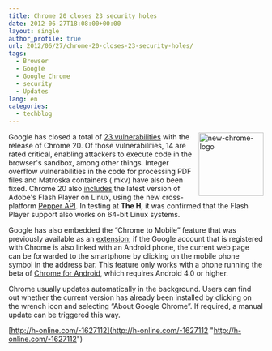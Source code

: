 ```yaml
---
title: Chrome 20 closes 23 security holes
date: 2012-06-27T18:08:00+00:00
layout: single
author_profile: true
url: 2012/06/27/chrome-20-closes-23-security-holes/
tags:
  - Browser
  - Google
  - Google Chrome
  - security
  - Updates
lang: en
categories: 
  - techblog
---
```

<a href="http://lh3.ggpht.com/-5tLk-1Q69IY/T-tFBEJLVMI/AAAAAAAAGYw/qorAPNz8kiM/s1600-h/new-chrome-logo%25255B2%25255D.png" target="_blank"><img title="new-chrome-logo" border="0" alt="new-chrome-logo" align="right" src="http://lh6.ggpht.com/-Xgvi12eO5rY/T-tFG3FLfuI/AAAAAAAAGY4/o_PyS513zxc/new-chrome-logo_thumb.png?imgmax=800" width="128" height="125" /></a>Google has closed a total of [23 vulnerabilities](http://googlechromereleases.blogspot.com/2012/06/stable-channel-update_26.html) with the release of Chrome 20. Of those vulnerabilities, 14 are rated critical, enabling attackers to execute code in the browser's sandbox, among other things. Integer overflow vulnerabilities in the code for processing PDF files and Matroska containers (.mkv) have also been fixed. Chrome 20 also [includes](http://support.google.com/chrome/bin/answer.py?hl=en&answer=108086) the latest version of Adobe's Flash Player on Linux, using the new cross-platform [Pepper API](https://developers.google.com/native-client/). In testing at **The H**, it was confirmed that the Flash Player support also works on 64-bit Linux systems. 

Google has also embedded the “Chrome to Mobile” feature that was previously available as an [extension](https://chrome.google.com/webstore/detail/idknbmbdnapjicclomlijcgfpikmndhd); if the Google account that is registered with Chrome is also linked with an Android phone, the current web page can be forwarded to the smartphone by clicking on the mobile phone symbol in the address bar. This feature only works with a phone running the beta of [Chrome for Android](https://www.google.com/intl/en/chrome/android/features.html), which requires Android 4.0 or higher. 

Chrome usually updates automatically in the background. Users can find out whether the current version has already been installed by clicking on the wrench icon and selecting “About Google Chrome”. If required, a manual update can be triggered this way.

[http://h-online.com/-1627112](http://h-online.com/-1627112 "http://h-online.com/-1627112")